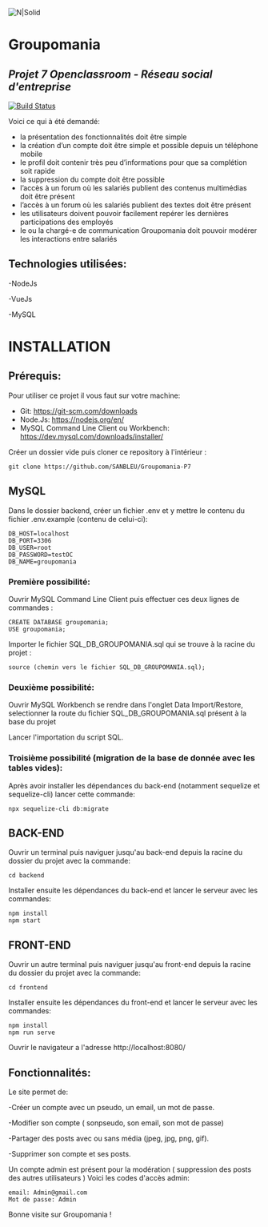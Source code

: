![N|Solid](https://projet-7.dev-web.fr/assets/logo/logo.png)
# Groupomania
## _Projet 7 Openclassroom - Réseau social d'entreprise_


[![Build Status](https://travis-ci.org/joemccann/dillinger.svg?branch=master)](https://travis-ci.org/joemccann/dillinger)

Voici ce qui à été demandé:

- la présentation des fonctionnalités doit être simple
- la création d’un compte doit être simple et possible depuis un téléphone mobile
- le profil doit contenir très peu d’informations pour que sa complétion soit rapide
- la suppression du compte doit être possible
- l’accès à un forum où les salariés publient des contenus multimédias doit être présent
- l’accès à un forum où les salariés publient des textes doit être présent
- les utilisateurs doivent pouvoir facilement repérer les dernières participations des employés
- le ou la chargé-e de communication Groupomania doit pouvoir modérer les interactions entre
salariés

## Technologies utilisées:

-NodeJs

-VueJs

-MySQL


# INSTALLATION

## Prérequis:
Pour utiliser ce projet il vous faut sur votre machine:

- Git: https://git-scm.com/downloads
- Node.Js: https://nodejs.org/en/
- MySQL Command Line Client ou Workbench: https://dev.mysql.com/downloads/installer/

Créer un dossier vide puis cloner ce repository à l'intérieur : 
```
git clone https://github.com/SANBLEU/Groupomania-P7
```

## MySQL

Dans le dossier backend, créer un fichier .env et y mettre le contenu du fichier .env.example (contenu de celui-ci):
```
DB_HOST=localhost
DB_PORT=3306
DB_USER=root
DB_PASSWORD=testOC
DB_NAME=groupomania
```
### Première possibilité:

Ouvrir MySQL Command Line Client puis effectuer ces deux lignes de commandes :
```
CREATE DATABASE groupomania;
USE groupomania;
```

Importer le fichier SQL_DB_GROUPOMANIA.sql qui se trouve à la racine du projet : 
```
source (chemin vers le fichier SQL_DB_GROUPOMANIA.sql);
```

### Deuxième possibilité:

Ouvrir MySQL Workbench se rendre dans l'onglet Data Import/Restore, selectionner la route du fichier SQL_DB_GROUPOMANIA.sql présent à la base du projet

Lancer l'importation du script SQL.

### Troisième possibilité (migration de la base de donnée avec les tables vides):

Après avoir installer les dépendances du back-end (notamment sequelize et sequelize-cli) lancer cette commande:
```
npx sequelize-cli db:migrate
```

## BACK-END
Ouvrir un terminal puis naviguer jusqu'au back-end depuis la racine du dossier du projet avec la commande: 
```
cd backend
```
Installer ensuite les dépendances du back-end et lancer le serveur avec les commandes:
```
npm install
npm start
```

## FRONT-END
Ouvrir un autre terminal puis naviguer jusqu'au front-end depuis la racine du dossier du projet avec la commande:
```
cd frontend
```

Installer ensuite les dépendances du front-end et lancer le serveur avec les commandes: 
```
npm install
npm run serve
```
Ouvrir le navigateur a l'adresse http://localhost:8080/

## Fonctionnalités:

Le site permet de:

-Créer un compte avec un pseudo, un email, un mot de passe.

-Modifier son compte ( sonpseudo, son email, son mot de passe)

-Partager des posts avec ou sans média (jpeg, jpg, png, gif).

-Supprimer son compte et ses posts.

Un compte admin est présent pour la modération ( suppression des posts des autres utilisateurs )
Voici les codes d'accès admin:
```
email: Admin@gmail.com
Mot de passe: Admin
```

Bonne visite sur Groupomania !


